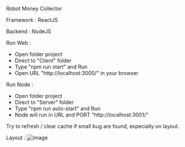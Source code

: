 Robot Money Collector

Framework : ReactJS

Backend : NodeJS

Run Web :
- Open folder project
- Direct to "Client" folder
- Type "npm run start" and Run
- Open URL "http://localhost:3000/" in your browser

Run Node :
- Open folder project
- Direct to "Server" folder
- Type "npm run auto-start" and Run
- Node will run in URL and PORT "http://localhost:3001/"

Try to refresh / clear cache if small bug are found, expecially on layout.

Layout :
![image](https://user-images.githubusercontent.com/53551385/145678828-a638df03-812e-4360-8621-55bf1c53b332.png)
